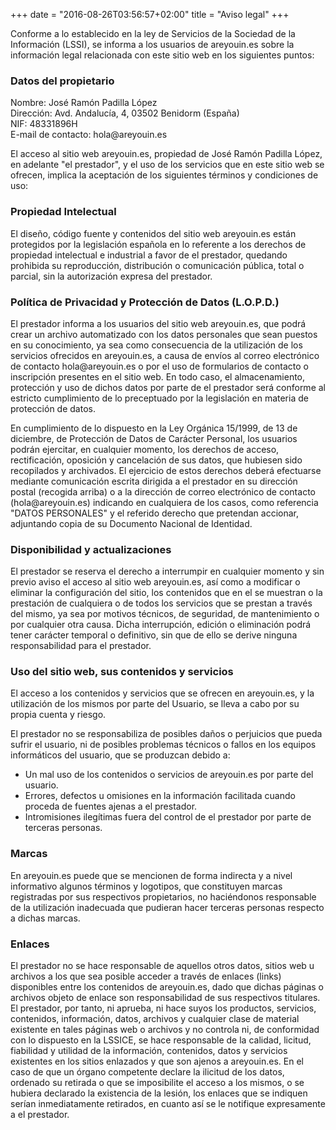 +++
date = "2016-08-26T03:56:57+02:00"
title = "Aviso legal"
+++
<div class="legal-info">
  <p>Conforme a lo establecido en la ley de Servicios de la Sociedad de la
    Información (LSSI), se informa a los usuarios de areyouin.es sobre la información
    legal relacionada con este sitio web en los siguientes puntos:
  </p>
</div>

<div class="legal-info">

  <h3>Datos del propietario</h3>

  <p>
    Nombre: José Ramón Padilla López<br />
    Dirección: Avd. Andalucía, 4, 03502 Benidorm (España) <br />
    NIF: 48331896H<br />
    E-mail de contacto: hola@areyouin.es<br />
  </p>

  <p>
    El acceso al sitio web areyouin.es, propiedad de José Ramón Padilla
    López, en adelante "el prestador", y el uso de los servicios que en este sitio
    web se ofrecen, implica la aceptación de los siguientes términos y condiciones de uso:
  </p>

</div>

<div class="legal-info">
  <h3>Propiedad Intelectual</h3>
  <p>El diseño, código fuente y contenidos del sitio web areyouin.es están protegidos por la legislación española en lo referente a los derechos de propiedad intelectual e industrial a favor de el prestador, quedando prohibida su reproducción, distribución o comunicación pública, total o parcial, sin la autorización expresa del prestador.</p>
</div>

<div class="legal-info">
  <h3>Política de Privacidad y Protección de Datos (L.O.P.D.)</h3>
  <p>El prestador informa a los usuarios del sitio web areyouin.es, que podrá crear un archivo automatizado con los datos personales que sean puestos en su conocimiento, ya sea como consecuencia de la utilización de los servicios ofrecidos en areyouin.es, a causa de envíos al correo electrónico de contacto hola@areyouin.es o por el uso de formularios de contacto o inscripción presentes en el sitio web. En todo caso, el almacenamiento, protección y uso de dichos datos por parte de el prestador será conforme al estricto cumplimiento de lo preceptuado por la legislación en materia de protección de datos.</p>
  <p>En cumplimiento de lo dispuesto en la Ley Orgánica 15/1999, de 13 de diciembre, de Protección de Datos de Carácter Personal, los usuarios podrán ejercitar, en cualquier momento, los derechos de acceso, rectificación, oposición y cancelación de sus datos, que hubiesen sido recopilados y archivados. El ejercicio de estos derechos deberá efectuarse mediante comunicación escrita dirigida a el prestador en su dirección postal (recogida arriba) o a la dirección de correo electrónico de contacto (hola@areyouin.es) indicando en cualquiera de los casos, como referencia &quot;DATOS PERSONALES&quot; y el referido derecho que pretendan accionar, adjuntando copia de su Documento Nacional de Identidad.</p>
</div>

<div class="legal-info">
  <h3>Disponibilidad y actualizaciones</h3>
  <p>El prestador se reserva el derecho a interrumpir en cualquier momento y sin previo aviso el acceso al sitio web areyouin.es, así como a modificar o eliminar la configuración del sitio, los contenidos que en el se muestran o la prestación de cualquiera o de todos los servicios que se prestan a través del mismo, ya sea por motivos técnicos, de seguridad, de mantenimiento o por cualquier otra causa. Dicha interrupción, edición o eliminación podrá tener carácter temporal o definitivo, sin que de ello se derive ninguna responsabilidad para el prestador.</p>
</div>

<div class="legal-info">
  <h3>Uso del sitio web, sus contenidos y servicios</h3>
  <p>
    El acceso a los contenidos y servicios que se ofrecen en areyouin.es, y la utilización de
    los mismos por parte del Usuario, se lleva a cabo por su propia cuenta y riesgo.
  </p>
  <p>
    El prestador no se responsabiliza de posibles daños o perjuicios que pueda sufrir el usuario, ni de posibles problemas técnicos o fallos en los equipos informáticos del usuario, que se produzcan debido a:
    <ul>
      <li>Un mal uso de los contenidos o servicios de areyouin.es por parte del usuario.</li>
      <li>Errores, defectos u omisiones en la información facilitada cuando proceda de fuentes ajenas a el prestador.</li>
      <li>Intromisiones ilegítimas fuera del control de el prestador por parte de terceras personas.</li>
    </ul>
  </p>
</div>

<div class="legal-info">
  <h3>Marcas</h3>
  <p>En areyouin.es puede que se mencionen de forma indirecta y a nivel informativo algunos términos y logotipos, que constituyen marcas registradas por sus respectivos propietarios, no haciéndonos responsable de la utilización inadecuada que pudieran hacer terceras personas respecto a dichas marcas.</p>
</div>

<div class="legal-info">
  <h3>Enlaces</h3>
  <p>El prestador no se hace responsable de aquellos otros datos, sitios web u archivos a los que sea posible acceder a través de enlaces (links) disponibles entre los contenidos de areyouin.es, dado que dichas páginas o archivos objeto de enlace son responsabilidad de sus respectivos titulares. El prestador, por tanto, ni aprueba, ni hace suyos los productos, servicios, contenidos, información, datos, archivos y cualquier clase de material existente en tales páginas web o archivos y no controla ni, de conformidad con lo dispuesto en la LSSICE, se hace responsable de la calidad, licitud, fiabilidad y utilidad de la información, contenidos, datos y servicios existentes en los sitios enlazados y que son ajenos a areyouin.es. En el caso de que un órgano competente declare la ilicitud de los datos, ordenado su retirada o que se imposibilite el acceso a los mismos, o se hubiera declarado la existencia de la lesión, los enlaces que se indiquen serían inmediatamente retirados, en cuanto así se le notifique expresamente a el prestador.</p>
</div>
